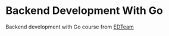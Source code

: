 # Backend Development With Go
Backend development with Go course from [EDTeam](https://ed.team/especialidades/go)
